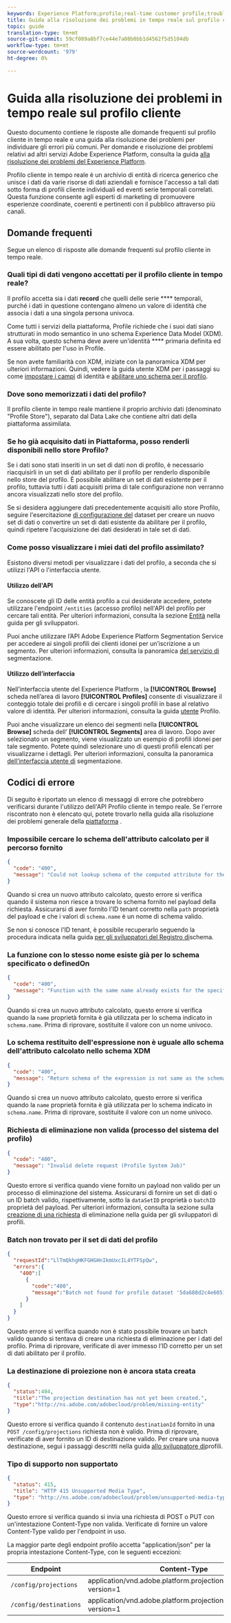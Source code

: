 ```yaml
---
keywords: Experience Platform;profile;real-time customer profile;troubleshooting;API
title: Guida alla risoluzione dei problemi in tempo reale sul profilo cliente
topic: guide
translation-type: tm+mt
source-git-commit: 59cf089a8bf7ce44e7a08b0bb1d4562f5d5104db
workflow-type: tm+mt
source-wordcount: '979'
ht-degree: 0%

---
```



# Guida alla risoluzione dei problemi in tempo reale sul profilo cliente

Questo documento contiene le risposte alle domande frequenti sul profilo cliente in tempo reale e una guida alla risoluzione dei problemi per individuare gli errori più comuni. Per domande e risoluzione dei problemi relativi ad altri servizi Adobe Experience Platform, consulta la guida [alla risoluzione dei problemi del Experience Platform](../landing/troubleshooting.md).

Profilo cliente in tempo reale è un archivio di entità di ricerca generico che unisce i dati da varie risorse di dati aziendali e fornisce l&#39;accesso a tali dati sotto forma di profili cliente individuali ed eventi serie temporali correlati. Questa funzione consente agli esperti di marketing di promuovere esperienze coordinate, coerenti e pertinenti con il pubblico attraverso più canali.

## Domande frequenti

Segue un elenco di risposte alle domande frequenti sul profilo cliente in tempo reale.

### Quali tipi di dati vengono accettati per il profilo cliente in tempo reale?

Il profilo accetta sia i dati **record** che quelli delle serie **** temporali, purché i dati in questione contengano almeno un valore di identità che associa i dati a una singola persona univoca.

Come tutti i servizi della piattaforma, Profile richiede che i suoi dati siano strutturati in modo semantico in uno schema Experience Data Model (XDM). A sua volta, questo schema deve avere un&#39;identità **** primaria definita ed essere abilitato per l&#39;uso in Profile.

Se non avete familiarità con XDM, iniziate con la panoramica [](../xdm/home.md) XDM per ulteriori informazioni. Quindi, vedere la guida utente XDM per i passaggi su come [impostare i campi](../xdm/tutorials/create-schema-ui.md#identity-field) di identità e [abilitare uno schema per il profilo](../xdm/tutorials/create-schema-ui.md#profile).

### Dove sono memorizzati i dati del profilo?

Il profilo cliente in tempo reale mantiene il proprio archivio dati (denominato &quot;Profile Store&quot;), separato dal Data Lake che contiene altri dati della piattaforma assimilata.

### Se ho già acquisito dati in Piattaforma, posso renderli disponibili nello store Profilo?

Se i dati sono stati inseriti in un set di dati non di profilo, è necessario riacquisirli in un set di dati abilitato per il profilo per renderlo disponibile nello store del profilo. È possibile abilitare un set di dati esistente per il profilo, tuttavia tutti i dati acquisiti prima di tale configurazione non verranno ancora visualizzati nello store del profilo.

Se si desidera aggiungere dati precedentemente acquisiti allo store Profilo, seguire l&#39;esercitazione [di configurazione del](./tutorials/dataset-configuration.md) dataset per creare un nuovo set di dati o convertire un set di dati esistente da abilitare per il profilo, quindi ripetere l&#39;acquisizione dei dati desiderati in tale set di dati.

### Come posso visualizzare i miei dati del profilo assimilato?

Esistono diversi metodi per visualizzare i dati del profilo, a seconda che si utilizzi l&#39;API o l&#39;interfaccia utente.

#### Utilizzo dell&#39;API

Se conoscete gli ID delle entità profilo a cui desiderate accedere, potete utilizzare l&#39;endpoint `/entities` (accesso profilo) nell&#39;API del profilo per cercare tali entità. Per ulteriori informazioni, consulta la sezione [Entità](./api/entities.md) nella guida per gli sviluppatori.

Puoi anche utilizzare l’API Adobe Experience Platform Segmentation Service per accedere ai singoli profili dei clienti idonei per un’iscrizione a un segmento. Per ulteriori informazioni, consulta la panoramica [del servizio di](../segmentation/home.md) segmentazione.

#### Utilizzo dell’interfaccia

Nell’interfaccia utente del Experience Platform , la **[!UICONTROL Browse]** scheda nell’area di lavoro **[!UICONTROL Profiles]** consente di visualizzare il conteggio totale dei profili e di cercare i singoli profili in base al relativo valore di identità. Per ulteriori informazioni, consulta la guida [utente](./ui/user-guide.md) Profilo.

Puoi anche visualizzare un elenco dei segmenti nella **[!UICONTROL Browse]** scheda dell’ **[!UICONTROL Segments]** area di lavoro. Dopo aver selezionato un segmento, viene visualizzato un esempio di profili idonei per tale segmento. Potete quindi selezionare uno di questi profili elencati per visualizzarne i dettagli. Per ulteriori informazioni, consulta la panoramica [dell’interfaccia utente di](../segmentation/ui/overview.md) segmentazione.

## Codici di errore

Di seguito è riportato un elenco di messaggi di errore che potrebbero verificarsi durante l&#39;utilizzo dell&#39;API Profilo cliente in tempo reale. Se l&#39;errore riscontrato non è elencato qui, potete trovarlo nella guida alla risoluzione dei problemi generale della [piattaforma](../landing/troubleshooting.md) .

### Impossibile cercare lo schema dell&#39;attributo calcolato per il percorso fornito

```json
{
  "code": "400",
  "message": "Could not lookup schema of the computed attribute for the provided path"
}
```

Quando si crea un nuovo attributo calcolato, questo errore si verifica quando il sistema non riesce a trovare lo schema fornito nel payload della richiesta. Assicurarsi di aver fornito l&#39;ID tenant corretto nella `path` proprietà del payload e che i valori di `schema.name` è un nome di schema valido.

Se non si conosce l&#39;ID tenant, è possibile recuperarlo seguendo la procedura indicata nella guida [per gli sviluppatori del Registro di](../xdm/api/getting-started.md)schema.

### La funzione con lo stesso nome esiste già per lo schema specificato o definedOn

```json
{
  "code": "400",
  "message": "Function with the same name already exists for the specified schema or definedOn"
}
```

Quando si crea un nuovo attributo calcolato, questo errore si verifica quando la `name` proprietà fornita è già utilizzata per lo schema indicato in `schema.name`. Prima di riprovare, sostituite il valore con un nome univoco.

### Lo schema restituito dell&#39;espressione non è uguale allo schema dell&#39;attributo calcolato nello schema XDM

```json
{
  "code": "400",
  "message": "Return schema of the expression is not same as the schema of the computed attribute in the XDM schema"
}
```

Quando si crea un nuovo attributo calcolato, questo errore si verifica quando la `name` proprietà fornita è già utilizzata per lo schema indicato in `schema.name`. Prima di riprovare, sostituite il valore con un nome univoco.

### Richiesta di eliminazione non valida (processo del sistema del profilo)

```json
{
  "code": "400",
  "message": "Invalid delete request (Profile System Job)"
}
```

Questo errore si verifica quando viene fornito un payload non valido per un processo di eliminazione del sistema. Assicurarsi di fornire un set di dati o un ID batch valido, rispettivamente, sotto la `dataSetID` proprietà o `batchID` proprietà del payload. Per ulteriori informazioni, consulta la sezione sulla [creazione di una richiesta](./api/profile-system-jobs.md#create-a-delete-request) di eliminazione nella guida per gli sviluppatori di profili.

### Batch non trovato per il set di dati del profilo

```json
{
  "requestId":"LlTmQkhgHKFGHGHnIkmUxcIL4YTFSpQw",
  "errors":{
    "400":[
      {
        "code":"400",
        "message":"Batch not found for profile dataset '5da688d2c4e60518ad25b7b1'"
      }
    ]
  }
}
```

Questo errore si verifica quando non è stato possibile trovare un batch valido quando si tentava di creare una richiesta di eliminazione per i dati del profilo. Prima di riprovare, verificate di aver immesso l’ID corretto per un set di dati abilitato per il profilo.

### La destinazione di proiezione non è ancora stata creata

```json
{
  "status":404,
  "title":"The projection destination has not yet been created.",
  "type":"http://ns.adobe.com/adobecloud/problem/missing-entity"
}
```

Questo errore si verifica quando il contenuto `destinationId` fornito in una `POST /config/projections` richiesta non è valido. Prima di riprovare, verificate di aver fornito un ID di destinazione valido. Per creare una nuova destinazione, segui i passaggi descritti nella guida [allo sviluppatore di](./api/edge-projections.md#create-a-destination)profili.

### Tipo di supporto non supportato

```json
{
  "status": 415,
  "title": "HTTP 415 Unsupported Media Type",
  "type": "http://ns.adobe.com/adobecloud/problem/unsupported-media-type"
}
```

Questo errore si verifica quando si invia una richiesta di POST o PUT con un&#39;intestazione Content-Type non valida. Verificate di fornire un valore Content-Type valido per l&#39;endpoint in uso.

La maggior parte degli endpoint profilo accetta &quot;application/json&quot; per la propria intestazione Content-Type, con le seguenti eccezioni:

| Endpoint | Content-Type |
| --- | --- |
| `/config/projections` | application/vnd.adobe.platform.projectionConfig+json; version=1 |
| `/config/destinations` | application/vnd.adobe.platform.projectionDestination+json; version=1 |